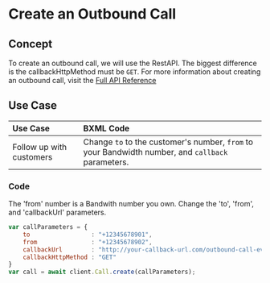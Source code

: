 # Create an Outbound Call

## Concept

To create an outbound call, we will use the RestAPI. The biggest difference is the callbackHttpMethod must be <code class="get">GET</code>. For more information about creating an outbound call, visit the [Full API Reference](../../methods/calls/postCalls.html)

## Use Case
| Use Case                                    | BXML Code                                                 |
|:--------------------------------------------|:----------------------------------------------------------|
| Follow up with customers | Change `to` to the customer's number, `from` to your Bandwidth number, and `callback` parameters. |


### Code
The 'from' number is a Bandwith number you own. Change the 'to', 'from', and 'callbackUrl' parameters.

```js
var callParameters = {
    to                 : "+12345678901",
    from               : "+12345678902",
    callbackUrl        : "http://your-callback-url.com/outbound-call-events",
    callbackHttpMethod : "GET"
}
var call = await client.Call.create(callParameters);
```
